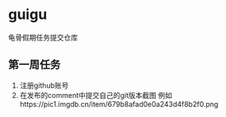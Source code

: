 # guigu
龟骨假期任务提交仓库
## 第一周任务
1. 注册github账号
2. 在发布的comment中提交自己的git版本截图
   例如https://pic1.imgdb.cn/item/679b8afad0e0a243d4f8b2f0.png


